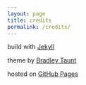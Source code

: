 ```yaml
---
layout: page
title: credits
permalink: /credits/
---
```


build with [Jekyll](https://jekyllrb.com/)

theme by [Bradley Taunt](https://bradleytaunt.com/)

hosted on [GitHub Pages](https://pages.github.com/)
